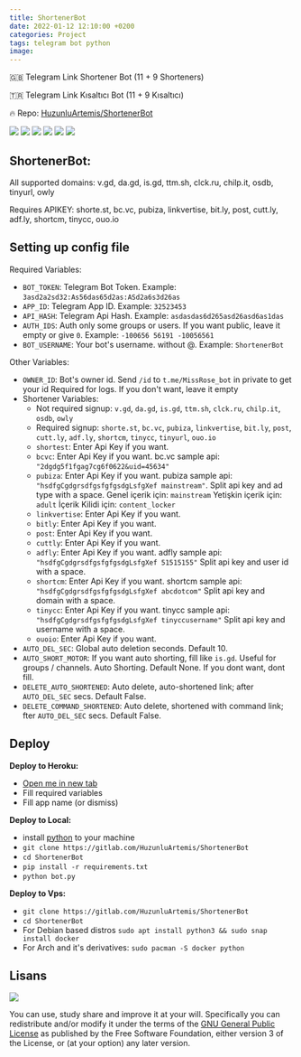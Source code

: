 ```yaml
---
title: ShortenerBot
date: 2022-01-12 12:10:00 +0200
categories: Project
tags: telegram bot python
image: 
---
```


🇬🇧 Telegram Link Shortener Bot (11 + 9 Shorteners)

🇹🇷 Telegram Link Kısaltıcı Bot (11 + 9 Kısaltıcı)

🔥 Repo: [HuzunluArtemis/ShortenerBot](https://gitlab.com/HuzunluArtemis/ShortenerBot)

[![](https://img.shields.io/gitlab/license/HuzunluArtemis/ShortenerBot?style=flat)](#)
[![](https://visitor-badge.laobi.icu/badge?page_id=huzunluartemis.ShortenerBot)](#)
[![](https://img.shields.io/twitter/follow/huzunluartemis?&label=twitter&color=blue&style=flat&logo=twitter)](https://twitter.com/HuzunluArtemis)
[![](https://img.shields.io/badge/telegram-up-blue?style=for-the-badge&logo=telegram&logoColor=blue&style=flat)](https://t.me/HuzunluArtemis)
[![](https://img.shields.io/endpoint?style=flat&url=https%3A%2F%2Frunkit.io%2Fdamiankrawczyk%2Ftelegram-badge%2Fbranches%2Fmaster%3Furl%3Dhttps%3A%2F%2Ft.me/HuzunluArtemis)](https://t.me/HuzunluArtemis)
[![](https://img.shields.io/badge/artemis.pages-.dev-blue?style=flat&logo=devdotto&style=flat)](https://artemis.pages.dev/)

## ShortenerBot:

All supported domains: v.gd, da.gd, is.gd, ttm.sh, clck.ru, chilp.it, osdb, tinyurl, owly

Requires APIKEY: shorte.st, bc.vc, pubiza, linkvertise, bit.ly, post, cutt.ly, adf.ly, shortcm, tinycc, ouo.io

## Setting up config file

Required Variables:

- `BOT_TOKEN`: Telegram Bot Token. Example: `3asd2a2sd32:As56das65d2as:ASd2a6s3d26as`
- `APP_ID`: Telegram App ID. Example: `32523453`
- `API_HASH`: Telegram Api Hash. Example: `asdasdas6d265asd26asd6as1das`
- `AUTH_IDS`: Auth only some groups or users. If you want public, leave it empty or give `0`. Example: `-100656 56191 -10056561`
- `BOT_USERNAME`: Your bot's username. without @. Example: `ShortenerBot`

Other Variables:

- `OWNER_ID`: Bot's owner id. Send `/id` to `t.me/MissRose_bot` in private to get your id Required for logs. If you don't want, leave it empty
- Shortener Variables:
  - Not required signup: `v.gd`, `da.gd`, `is.gd`, `ttm.sh`, `clck.ru`, `chilp.it`, `osdb`, `owly`
  - Required signup: `shorte.st`, `bc.vc`, `pubiza`, `linkvertise`, `bit.ly`, `post`, `cutt.ly`, `adf.ly`, `shortcm`, `tinycc`, `tinyurl`, `ouo.io`
  - `shortest`: Enter Api Key if you want.
  - `bcvc`: Enter Api Key if you want. bc.vc sample api: `"2dgdg5f1fgag7cg6f0622&uid=45634"`
  - `pubiza`: Enter Api Key if you want. pubiza sample api: `"hsdfgCgdgrsdfgsfgfgsdgLsfgXef mainstream"`. Split api key and ad type with a space. Genel içerik için: `mainstream` Yetişkin içerik için: `adult` İçerik Kilidi için: `content_locker`
  - `linkvertise`: Enter Api Key if you want.
  - `bitly`: Enter Api Key if you want.
  - `post`: Enter Api Key if you want.
  - `cuttly`: Enter Api Key if you want.
  - `adfly`: Enter Api Key if you want. adfly sample api: `"hsdfgCgdgrsdfgsfgfgsdgLsfgXef 51515155"` Split api key and user id with a space.
  - `shortcm`: Enter Api Key if you want. shortcm sample api: `"hsdfgCgdgrsdfgsfgfgsdgLsfgXef abcdotcom"` Split api key and domain with a space.
  - `tinycc`: Enter Api Key if you want. tinycc sample api: `"hsdfgCgdgrsdfgsfgfgsdgLsfgXef tinyccusername"` Split api key and username with a space.
  - `ouoio`: Enter Api Key if you want.
- `AUTO_DEL_SEC`: Global auto deletion seconds. Default 10.
- `AUTO_SHORT_MOTOR`: If you want auto shorting, fill like `is.gd`. Useful for groups / channels. Auto Shorting. Default None. If you dont want, dont fill.
- `DELETE_AUTO_SHORTENED`: Auto delete, auto-shortened link; after `AUTO_DEL_SEC` secs. Default False.
- `DELETE_COMMAND_SHORTENED`: Auto delete, shortened with command link; fter `AUTO_DEL_SEC` secs. Default False.

## Deploy

<b>Deploy to Heroku:</b>

- [Open me in new tab](https://heroku.com/deploy?template=https://gitlab.com/HuzunluArtemis/ShortenerBot)
- Fill required variables
- Fill app name (or dismiss)

<b>Deploy to Local:</b>

- install [python](https://www.python.org/downloads/) to your machine
- `git clone https://gitlab.com/HuzunluArtemis/ShortenerBot`
- `cd ShortenerBot`
- `pip install -r requirements.txt`
- `python bot.py`

<b>Deploy to Vps:</b>

- `git clone https://gitlab.com/HuzunluArtemis/ShortenerBot`
- `cd ShortenerBot`
- For Debian based distros `sudo apt install python3 && sudo snap install docker`
- For Arch and it's derivatives: `sudo pacman -S docker python`

## Lisans

![](https://www.gnu.org/graphics/gplv3-127x51.png)

You can use, study share and improve it at your will. Specifically you can redistribute and/or modify it under the terms of the [GNU General Public License](https://www.gnu.org/licenses/gpl-3.0.html) as published by the Free Software Foundation, either version 3 of the License, or (at your option) any later version.